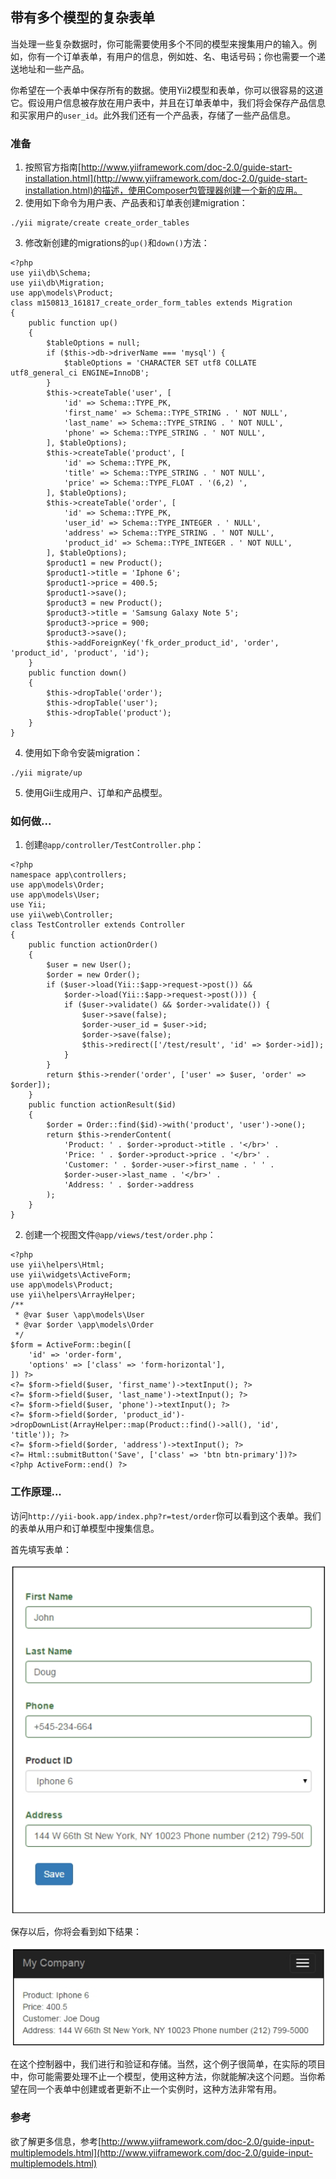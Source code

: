 ## 带有多个模型的复杂表单

当处理一些复杂数据时，你可能需要使用多个不同的模型来搜集用户的输入。例如，你有一个订单表单，有用户的信息，例如姓、名、电话号码；你也需要一个递送地址和一些产品。

你希望在一个表单中保存所有的数据。使用Yii2模型和表单，你可以很容易的这道它。假设用户信息被存放在用户表中，并且在订单表单中，我们将会保存产品信息和买家用户的`user_id`。此外我们还有一个产品表，存储了一些产品信息。

### 准备

1. 按照官方指南[http://www.yiiframework.com/doc-2.0/guide-start-installation.html](http://www.yiiframework.com/doc-2.0/guide-start-installation.html)的描述，使用Composer包管理器创建一个新的应用。
2. 使用如下命令为用户表、产品表和订单表创建migration：

```
./yii migrate/create create_order_tables
```

3. 修改新创建的migrations的`up()`和`down()`方法：

```
<?php
use yii\db\Schema;
use yii\db\Migration;
use app\models\Product;
class m150813_161817_create_order_form_tables extends Migration
{
    public function up()
    {
        $tableOptions = null;
        if ($this->db->driverName === 'mysql') {
            $tableOptions = 'CHARACTER SET utf8 COLLATE utf8_general_ci ENGINE=InnoDB';
        }
        $this->createTable('user', [
            'id' => Schema::TYPE_PK,
            'first_name' => Schema::TYPE_STRING . ' NOT NULL',
            'last_name' => Schema::TYPE_STRING . ' NOT NULL',
            'phone' => Schema::TYPE_STRING . ' NOT NULL',
        ], $tableOptions);
        $this->createTable('product', [
            'id' => Schema::TYPE_PK,
            'title' => Schema::TYPE_STRING . ' NOT NULL',
            'price' => Schema::TYPE_FLOAT . '(6,2) ',
        ], $tableOptions);
        $this->createTable('order', [
            'id' => Schema::TYPE_PK,
            'user_id' => Schema::TYPE_INTEGER . ' NULL',
            'address' => Schema::TYPE_STRING . ' NOT NULL',
            'product_id' => Schema::TYPE_INTEGER . ' NOT NULL',
        ], $tableOptions);
        $product1 = new Product();
        $product1->title = 'Iphone 6';
        $product1->price = 400.5;
        $product1->save();
        $product3 = new Product();
        $product3->title = 'Samsung Galaxy Note 5';
        $product3->price = 900;
        $product3->save();
        $this->addForeignKey('fk_order_product_id', 'order', 'product_id', 'product', 'id');
    }
    public function down()
    {
        $this->dropTable('order');
        $this->dropTable('user');
        $this->dropTable('product');
    }
}
```

4. 使用如下命令安装migration：

```
./yii migrate/up
```

5. 使用Gii生成用户、订单和产品模型。

### 如何做...

1. 创建`@app/controller/TestController.php`：

```
<?php
namespace app\controllers;
use app\models\Order;
use app\models\User;
use Yii;
use yii\web\Controller;
class TestController extends Controller
{
    public function actionOrder()
    {
        $user = new User();
        $order = new Order();
        if ($user->load(Yii::$app->request->post()) &&
            $order->load(Yii::$app->request->post())) {
            if ($user->validate() && $order->validate()) {
                $user->save(false);
                $order->user_id = $user->id;
                $order->save(false);
                $this->redirect(['/test/result', 'id' => $order->id]);
            }
        }
        return $this->render('order', ['user' => $user, 'order' => $order]);
    }
    public function actionResult($id)
    {
        $order = Order::find($id)->with('product', 'user')->one();
        return $this->renderContent(
            'Product: ' . $order->product->title . '</br>' .
            'Price: ' . $order->product->price . '</br>' .
            'Customer: ' . $order->user->first_name . ' ' .
            $order->user->last_name . '</br>' .
            'Address: ' . $order->address
        );
    }
}
```

2. 创建一个视图文件`@app/views/test/order.php`：

```
<?php
use yii\helpers\Html;
use yii\widgets\ActiveForm;
use app\models\Product;
use yii\helpers\ArrayHelper;
/**
 * @var $user \app\models\User
 * @var $order \app\models\Order
 */
$form = ActiveForm::begin([
    'id' => 'order-form',
    'options' => ['class' => 'form-horizontal'],
]) ?>
<?= $form->field($user, 'first_name')->textInput(); ?>
<?= $form->field($user, 'last_name')->textInput(); ?>
<?= $form->field($user, 'phone')->textInput(); ?>
<?= $form->field($order, 'product_id')->dropDownList(ArrayHelper::map(Product::find()->all(), 'id', 'title')); ?>
<?= $form->field($order, 'address')->textInput(); ?>
<?= Html::submitButton('Save', ['class' => 'btn btn-primary'])?>
<?php ActiveForm::end() ?>
```

### 工作原理...

访问`http://yii-book.app/index.php?r=test/order`你可以看到这个表单。我们的表单从用户和订单模型中搜集信息。

首先填写表单：

![](../images/415.png)

保存以后，你将会看到如下结果：

![](../images/416.png)

在这个控制器中，我们进行和验证和存储。当然，这个例子很简单，在实际的项目中，你可能需要处理不止一个模型，使用这种方法，你就能解决这个问题。当你希望在同一个表单中创建或者更新不止一个实例时，这种方法非常有用。

### 参考

欲了解更多信息，参考[http://www.yiiframework.com/doc-2.0/guide-input-multiplemodels.html](http://www.yiiframework.com/doc-2.0/guide-input-multiplemodels.html)